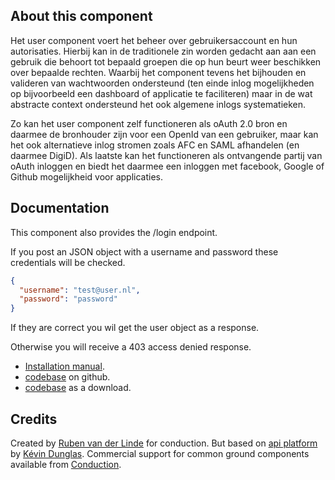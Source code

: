 About this component
-------
Het user component voert het beheer over gebruikersaccount en hun autorisaties. Hierbij kan in de traditionele zin worden gedacht aan aan een gebruik die behoort tot bepaald groepen die op hun beurt weer beschikken over bepaalde rechten. Waarbij het component tevens het bijhouden en valideren van wachtwoorden ondersteund (ten einde inlog mogelijkheden op bijvoorbeeld een dashboard of applicatie te faciliteren) maar in de wat abstracte context ondersteund het ook algemene inlogs systematieken.

Zo kan het user component zelf functioneren als oAuth 2.0 bron en daarmee de bronhouder zijn voor een OpenId van een gebruiker, maar kan het ook alternatieve inlog stromen zoals AFC en SAML afhandelen (en daarmee DigiD). Als laatste kan het functioneren als ontvangende partij van oAuth inloggen en biedt het daarmee een inloggen met facebook, Google of Github mogelijkheid voor applicaties.   

## Documentation

This component also provides the /login endpoint.

If you post an JSON object with a username and password these credentials will be checked.

```json
{
  "username": "test@user.nl",
  "password": "password"
}
```

If they are correct you wil get the user object as a response.

Otherwise you will receive a 403 access denied response.

- [Installation manual](https://github.com/ConductionNL/user-component/blob/master/INSTALLATION.md).
- [codebase](https://github.com/ConductionNL/user-component) on github.
- [codebase](https://github.com/ConductionNL/user-component/archive/master.zip) as a download.

Credits
-------

Created by [Ruben van der Linde](https://www.conduction.nl/team) for conduction. But based on [api platform](https://api-platform.com) by [Kévin Dunglas](https://dunglas.fr). Commercial support for common ground components available from [Conduction](https://www.conduction.nl).
